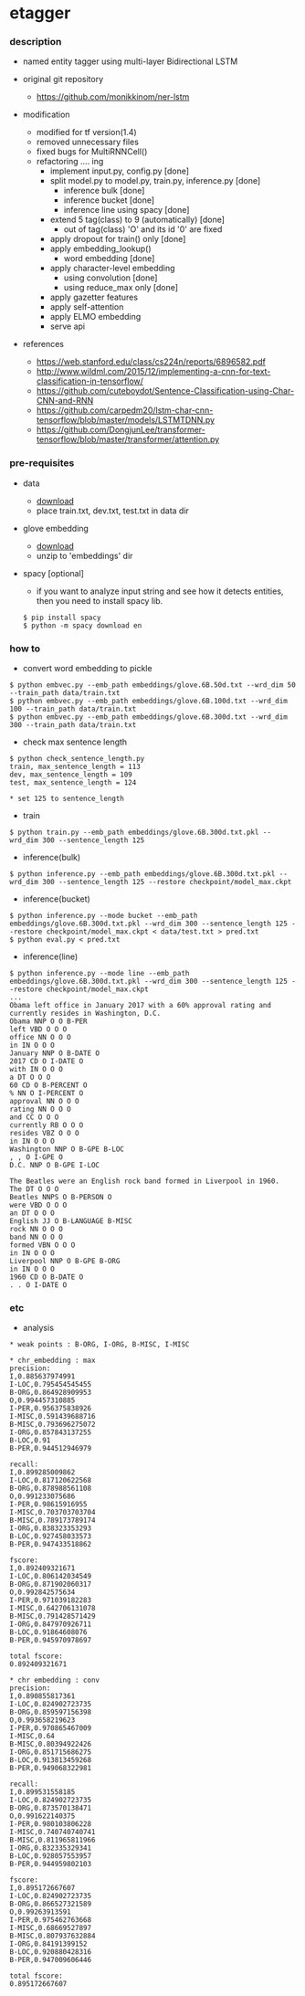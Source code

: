 etagger
====

### description

- named entity tagger using multi-layer Bidirectional LSTM

- original git repository
  - https://github.com/monikkinom/ner-lstm

- modification
  - modified for tf version(1.4)
  - removed unnecessary files
  - fixed bugs for MultiRNNCell()
  - refactoring .... ing
    - implement input.py, config.py [done]
    - split model.py to model.py, train.py, inference.py [done]
      - inference bulk [done]
      - inference bucket [done]
      - inference line using spacy [done]
    - extend 5 tag(class) to 9 (automatically) [done]
      - out of tag(class) 'O' and its id '0' are fixed
    - apply dropout for train() only [done]
    - apply embedding_lookup()
      - word embedding [done]
    - apply character-level embedding
      - using convolution [done]
      - using reduce_max only [done]
    - apply gazetter features
    - apply self-attention
    - apply ELMO embedding
    - serve api
- references
  - https://web.stanford.edu/class/cs224n/reports/6896582.pdf
  - http://www.wildml.com/2015/12/implementing-a-cnn-for-text-classification-in-tensorflow/
  - https://github.com/cuteboydot/Sentence-Classification-using-Char-CNN-and-RNN
  - https://github.com/carpedm20/lstm-char-cnn-tensorflow/blob/master/models/LSTMTDNN.py
  - https://github.com/DongjunLee/transformer-tensorflow/blob/master/transformer/attention.py

### pre-requisites

- data
  - [download](https://github.com/mxhofer/Named-Entity-Recognition-BidirectionalLSTM-CNN-CoNLL/tree/master/data) 
  - place train.txt, dev.txt, test.txt in data dir

- glove embedding
  - [download](http://nlp.stanford.edu/data/glove.6B.zip)
  - unzip to 'embeddings' dir

- spacy [optional]
  - if you want to analyze input string and see how it detects entities, then you need to install spacy lib.
  ```
  $ pip install spacy
  $ python -m spacy download en
  ```

### how to 

- convert word embedding to pickle
```
$ python embvec.py --emb_path embeddings/glove.6B.50d.txt --wrd_dim 50 --train_path data/train.txt
$ python embvec.py --emb_path embeddings/glove.6B.100d.txt --wrd_dim 100 --train_path data/train.txt
$ python embvec.py --emb_path embeddings/glove.6B.300d.txt --wrd_dim 300 --train_path data/train.txt
```

- check max sentence length
```
$ python check_sentence_length.py
train, max_sentence_length = 113
dev, max_sentence_length = 109
test, max_sentence_length = 124

* set 125 to sentence_length
```

- train
```
$ python train.py --emb_path embeddings/glove.6B.300d.txt.pkl --wrd_dim 300 --sentence_length 125
```

- inference(bulk)
```
$ python inference.py --emb_path embeddings/glove.6B.300d.txt.pkl --wrd_dim 300 --sentence_length 125 --restore checkpoint/model_max.ckpt
```

- inference(bucket)
```
$ python inference.py --mode bucket --emb_path embeddings/glove.6B.300d.txt.pkl --wrd_dim 300 --sentence_length 125 --restore checkpoint/model_max.ckpt < data/test.txt > pred.txt
$ python eval.py < pred.txt
```

- inference(line)
```
$ python inference.py --mode line --emb_path embeddings/glove.6B.300d.txt.pkl --wrd_dim 300 --sentence_length 125 --restore checkpoint/model_max.ckpt
...
Obama left office in January 2017 with a 60% approval rating and currently resides in Washington, D.C.
Obama NNP O O B-PER
left VBD O O O
office NN O O O
in IN O O O
January NNP O B-DATE O
2017 CD O I-DATE O
with IN O O O
a DT O O O
60 CD O B-PERCENT O
% NN O I-PERCENT O
approval NN O O O
rating NN O O O
and CC O O O
currently RB O O O
resides VBZ O O O
in IN O O O
Washington NNP O B-GPE B-LOC
, , O I-GPE O
D.C. NNP O B-GPE I-LOC

The Beatles were an English rock band formed in Liverpool in 1960.
The DT O O O
Beatles NNPS O B-PERSON O
were VBD O O O
an DT O O O
English JJ O B-LANGUAGE B-MISC
rock NN O O O
band NN O O O
formed VBN O O O
in IN O O O
Liverpool NNP O B-GPE B-ORG
in IN O O O
1960 CD O B-DATE O
. . O I-DATE O
```

### etc

- analysis
```
* weak points : B-ORG, I-ORG, B-MISC, I-MISC

* chr_embedding : max
precision:
I,0.885637974991
I-LOC,0.795454545455
B-ORG,0.864928909953
O,0.994457310885
I-PER,0.956375838926
I-MISC,0.591439688716
B-MISC,0.793696275072
I-ORG,0.857843137255
B-LOC,0.91
B-PER,0.944512946979

recall:
I,0.899285009862
I-LOC,0.817120622568
B-ORG,0.878988561108
O,0.991233075686
I-PER,0.98615916955
I-MISC,0.703703703704
B-MISC,0.789173789174
I-ORG,0.838323353293
B-LOC,0.927458033573
B-PER,0.947433518862

fscore:
I,0.892409321671
I-LOC,0.806142034549
B-ORG,0.871902060317
O,0.992842575634
I-PER,0.971039182283
I-MISC,0.642706131078
B-MISC,0.791428571429
I-ORG,0.847970926711
B-LOC,0.91864608076
B-PER,0.945970978697

total fscore:
0.892409321671

* chr embedding : conv
precision:
I,0.890855817361
I-LOC,0.824902723735
B-ORG,0.859597156398
O,0.993658219623
I-PER,0.970865467009
I-MISC,0.64
B-MISC,0.80394922426
I-ORG,0.851715686275
B-LOC,0.913813459268
B-PER,0.949068322981

recall:
I,0.899531558185
I-LOC,0.824902723735
B-ORG,0.873570138471
O,0.991622140375
I-PER,0.980103806228
I-MISC,0.740740740741
B-MISC,0.811965811966
I-ORG,0.832335329341
B-LOC,0.928057553957
B-PER,0.944959802103

fscore:
I,0.895172667607
I-LOC,0.824902723735
B-ORG,0.866527321589
O,0.99263913591
I-PER,0.975462763668
I-MISC,0.68669527897
B-MISC,0.807937632884
I-ORG,0.84191399152
B-LOC,0.920880428316
B-PER,0.947009606446

total fscore:
0.895172667607
```
